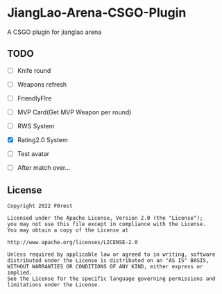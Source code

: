 # JiangLao-Arena-CSGO-Plugin

A CSGO plugin for jianglao arena

## TODO

- [ ] Knife round

- [ ] Weapons refresh

- [ ] FriendlyFIre

- [ ] MVP Card(Get MVP Weapon per round)

- [ ] RWS System

- [x] Rating2.0 System

- [ ] Test avatar

- [ ] After match over...

## License

```
Copyright 2022 F0rest

Licensed under the Apache License, Version 2.0 (the "License");
you may not use this file except in compliance with the License.
You may obtain a copy of the License at

http://www.apache.org/licenses/LICENSE-2.0

Unless required by applicable law or agreed to in writing, software
distributed under the License is distributed on an "AS IS" BASIS,
WITHOUT WARRANTIES OR CONDITIONS OF ANY KIND, either express or implied.
See the License for the specific language governing permissions and
limitations under the License.
```
